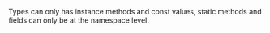 Types can only has instance methods and const values, static methods and fields can only be at the namespace level.
